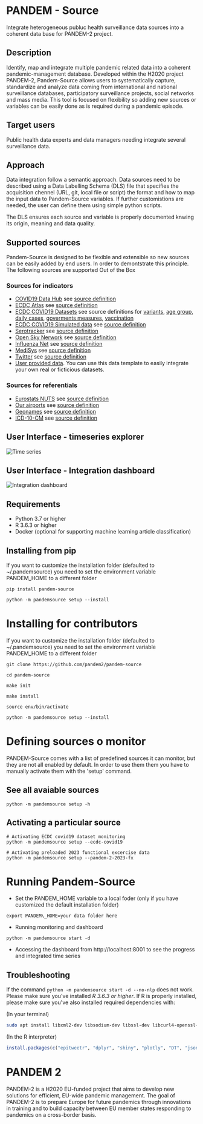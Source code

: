 # PANDEM - Source
Integrate heterogeneous publuc health surveillance data sources into a coherent data base for PANDEM-2 project. 

## Description
Identify, map and integrate multiple pandemic related data into a coherent pandemic-management database. Developed within the H2020 project PANDEM-2, Pandem-Source allows users to systematically capture, standardize and analyze data coming from international and national surveillance databases, participatory surveillance projects, social networks and mass media. This tool is focused on flexibility so adding new sources or variables can be easily done as is required during a pandemic episode. 

## Target users
Public health data experts and data managers needing integrate several surveillance data.

## Approach
Data integration follow a semantic approach. Data sources need to be described using a Data Labelling Schema (DLS) file that specifies the acquisition chennel (URL, git, local file or script) the format and how to map the input data to Pandem-Source variables. If further customistions are needed, the user can define them using simple python scripts.

The DLS ensures each source and variable is properly documented knwing its origin, meaning and data quality.

## Supported sources
Pandem-Source is designed to be flexible and extensible so new sources can be easily added by end users. In order to demontstrate this principle. The following sources are supported Out of the Box

### Sources for indicators
- [COVID19 Data Hub](https://covid19datahub.io/) see [source definition](https://github.com/pandem2/pandem-source/blob/main/pandemsource/data/DLS/covid19-datahub.json)
- [ECDC Atlas](https://www.ecdc.europa.eu/en/surveillance-atlas-infectious-diseases) see [source definition](https://github.com/pandem2/pandem-source/blob/main/pandemsource/data/DLS/ecdc-atlas-influenza.json)
- [ECDC COVID19 Datasets](https://www.ecdc.europa.eu/en/covid-19/data) see source definitions for [variants](https://github.com/pandem2/pandem-source/blob/main/pandemsource/data/DLS/ecdc-covid19-variants.json), [age group](https://github.com/pandem2/pandem-source/blob/main/pandemsource/data/DLS/ecdc-covid19-age-group.json), [daily cases](https://github.com/pandem2/pandem-source/blob/main/pandemsource/data/DLS/ecdc-covid19-daily.json), [goverments measures](https://github.com/pandem2/pandem-source/blob/main/pandemsource/data/DLS/ecdc-covid19-measures.json), [vaccination](https://github.com/pandem2/pandem-source/blob/main/pandemsource/data/DLS/ecdc-covid19-vaccination.json)
- [ECDC COVID19 Simulated data](https://github.com/maous1/Pandem2simulator) see [source definition](https://github.com/pandem2/pandem-source/blob/main/pandemsource/data/DLS/ecdc-covid19-age-group-variants.json)
- [Serotracker](https://serotracker.com/en/Explore) see [source definition](https://github.com/pandem2/pandem-source/blob/main/pandemsource/data/DLS/serotracker.json)
- [Open Sky Nerwork](https://opensky-network.org/) see [source definition](https://github.com/pandem2/pandem-source/blob/main/pandemsource/data/DLS/opensky-network-coviddataset.json)
- [Influenza Net](http://www.influenzanet.info) see [source definition](https://github.com/pandem2/pandem-source/blob/main/pandemsource/data/DLS/influenza-net.json)
- [MediSys](https://medisys.newsbrief.eu/medisys/) see [source definition](https://github.com/pandem2/pandem-source/blob/main/pandemsource/data/DLS/medisys.json)
- [Twitter](https://twitter.com) see [source definition](https://github.com/pandem2/pandem-source/blob/main/pandemsource/data/DLS/twitter.json)
- [User provided data](https://github.com/pandem2/pandem-source/blob/main/pandemsource/data/input-local-defaults/M.12%20Upload%20templates_end_users.xlsx?raw=true). You can use this data template to easily integrate your own real or ficticious datasets.

### Sources for referentials
- [Eurostats NUTS](https://ec.europa.eu/eurostat/web/gisco/geodata/reference-data/administrative-units-statistical-units/nuts) see [source definition](https://github.com/pandem2/pandem-source/blob/main/pandemsource/data/DLS/nuts-eurostat.json)
- [Our airports](https://ourairports.com/) see [source definition](https://github.com/pandem2/pandem-source/blob/main/pandemsource/data/DLS/ourairports.json)
- [Geonames](https://www.geonames.org/) see [source definition](https://github.com/pandem2/pandem-source/blob/main/pandemsource/data/DLS/geonames-countries.json)
- [ICD-10-CM](https://www.cdc.gov/nchs/icd/icd10cm.htm) see [source definition](https://github.com/pandem2/pandem-source/blob/main/pandemsource/data/DLS/ICD-10-siseases-list.json) 

## User Interface - timeseries explorer
![Time series](https://github.com/pandem2/pandem-source/raw/main/img/P2.timeseries.png)

## User Interface - Integration dashboard
![Integration dashboard](https://github.com/pandem2/pandem-source/raw/main/img/P2.Integration.png)

## Requirements
- Python 3.7 or higher
- R 3.6.3 or higher
- Docker (optional for supporting machine learning article classification)

## Installing from pip
If you want to customize the installation folder (defaulted to ~/.pandemsource) you need to set the environment variable PANDEM\_HOME to a different folder
```
pip install pandem-source

python -m pandemsource setup --install

```

# Installing for contributors
If you want to customize the installation folder (defaulted to ~/.pandemsource) you need to set the environment variable PANDEM\_HOME to a different folder

```
git clone https://github.com/pandem2/pandem-source

cd pandem-source

make init

make install

source env/bin/activate

python -m pandemsource setup --install

```

# Defining sources o monitor
PANDEM-Source comes with a list of predefined sources it can monitor, but they are not all enabled by default.
In order to use them them you have to manually activate them with the 'setup' command.
## See all avaiable sources

```
python -m pandemsource setup -h
```

## Activating a particular source
```
# Activating ECDC covid19 dataset monitoring
python -m pandemsource setup --ecdc-covid19

# Activating preloaded 2023 functional excercise data
python -m pandemsource setup --pandem-2-2023-fx
```
# Running Pandem-Source

- Set the PANDEM\_HOME variable to a local foder (only if you have customized the default installation folder)
``` 
export PANDEM\_HOME=your data folder here 
```
- Running monitoring and dashboard 
```
python -m pandemsource start -d 

```
- Accessing the dashboard from http://localhost:8001 to see the progress and integrated time series

## Troubleshooting

If the command `python -m pandemsource start -d --no-nlp` does not work. Please make sure you've installed *R 3.6.3 or higher*. If R is properly installed, please make sure you've also installed required dependencies with:

(In your terminal)
```bash
sudo apt install libxml2-dev libsodium-dev libssl-dev libcurl4-openssl-dev libgdal-dev libfontconfig1-dev libharfbuzz-dev libfribidi-dev 
```

(In the R interpreter)
```R
install.packages(c("epitweetr", "dplyr", "shiny", "plotly", "DT", "jsonlite", "httr", "XML", "ggplot2", "epitweetr", "reticulate", "seqinr", "readr"))
```


# PANDEM 2

PANDEM-2 is a H2020 EU-funded project that aims to develop new solutions for efficient, EU-wide pandemic management. The goal of PANDEM-2 is to prepare Europe for future pandemics through innovations in training and to build capacity between EU member states responding to pandemics on a cross-border basis.


